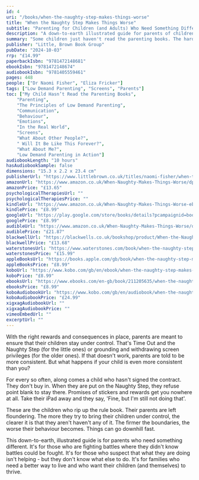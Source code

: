```yaml
---
id: 4
uri: "/books/when-the-naughty-step-makes-things-worse"
title: "When the Naughty Step Makes Things Worse"
subtitle: "Parenting for Children (and Adults) Who Need Something Different"
description: "A down-to-earth illustrated guide for parents of children who just haven't read the parenting books."
summary: "Some children just haven't read the parenting books. The harder you try, the worse it gets. There's a hidden contract at the heart of parenting. It's the idea that if parents just get it right, their children can be made to do what they want. Manuals explain how to make it very clear to your children what you want them to do - and how to respond when they don't cooperate."
publisher: "Little, Brown Book Group"
pubDate: "2024-10-03"
rrp: "£14.99"
paperbackIsbn: "9781472148681"
ebookIsbn: "9781472148674"
audiobookIsbn: "9781405559461"
pages: 448
people: ["Dr Naomi Fisher", "Eliza Fricker"]
tags: ["Low Demand Parenting", "Screens", "Parents"]
toc: ["My Child Hasn’t Read the Parenting Books",
    "Parenting",
    "The Principles of Low Demand Parenting",
    "Communication",
    "Behaviour",
    "Emotions",
    "In the Real World",
    "Screens",
    "What About Other People?",
    " Will It Be Like This Forever?",
    "What About Me?",
    "Low Demand Parenting in Action"]
audiobookLength: "10 hours"
hasAudiobookSample: false
dimensions: "15.3 x 2.2 x 23.4 cm"
publisherUrl: "https://www.littlebrown.co.uk/titles/naomi-fisher/when-the-naughty-step-makes-things-worse/9781472148674/"
amazonUrl: "https://www.amazon.co.uk/When-Naughty-Makes-Things-Worse/dp/1472148681"
amazonPrice: "£13.65"
psychologicalTherapiesUrl: ""
psychologicalTherapiesPrice: ""
kindleUrl: "https://www.amazon.co.uk/When-Naughty-Makes-Things-Worse-ebook/dp/B0CT4YP9TW"
kindlePrice: "£8.99"
googleUrl: "https://play.google.com/store/books/details?pcampaignid=books_read_action&id=1wXwEAAAQBAJ"
googlePrice: "£8.99"
audibleUrl: "https://www.amazon.co.uk/When-Naughty-Makes-Things-Worse/dp/B0D3TT6WBM/"
audiblePrice: "£21.87"
blackwellUrl: "https://blackwells.co.uk/bookshop/product/When-the-Naughty-Step-Makes-Things-Worse-by-Naomi-Fisher-Eliza-Fricker/9781472148681"
blackwellPrice: "£13.68"
waterstonesUrl: "https://www.waterstones.com/book/when-the-naughty-step-makes-things-worse/dr-naomi-fisher/eliza-fricker/9781472148681"
waterstonesPrice: "£15.99"
appleBooksUrl: "https://books.apple.com/gb/book/when-the-naughty-step-makes-things-worse/id6476600459"
appleBooksPrice: "£8.99"
koboUrl: "https://www.kobo.com/gb/en/ebook/when-the-naughty-step-makes-things-worse"
koboPrice: "£8.99"
ebooksUrl: "https://www.ebooks.com/en-gb/book/211205635/when-the-naughty-step-makes-things-worse/naomi-fisher/"
ebooksPrice: "£8.99"
koboAudiobookUrl: "https://www.kobo.com/gb/en/audiobook/when-the-naughty-step-makes-things-worse-2"
koboAudiobookPrice: "£24.99"
xigxagAudiobookUrl: ""
xigxagAudiobookPrice: ""
vimeoEmbedUrl: ""
excerptUrl: ""
---
```


With the right rewards and consequences in place, parents are meant to ensure that their children stay under control. That's Time Out and the Naughty Step (for the little ones) or grounding and withdrawing screen privileges (for the older ones). If that doesn't work, parents are told to be more consistent. But what happens if your child is even more consistent than you?

For every so often, along comes a child who hasn't signed the contract. They don't buy in. When they are put on the Naughty Step, they refuse point blank to stay there. Promises of stickers and rewards get you nowhere at all. Take their iPad away and they say, 'Fine, but I'm still not doing that'.

These are the children who rip up the rule book. Their parents are left floundering. The more they try to bring their children under control, the clearer it is that they aren't haven't any of it. The firmer the boundaries, the worse their behaviour becomes. Things can go downhill fast.

This down-to-earth, illustrated guide is for parents who need something different. It's for those who are fighting battles where they didn't know battles could be fought. It's for those who suspect that what they are doing isn't helping - but they don't know what else to do. It's for families who need a better way to live and who want their children (and themselves) to thrive.